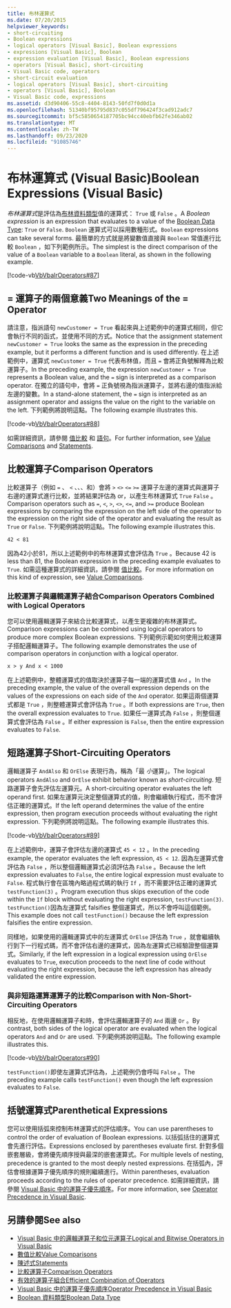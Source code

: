 ```yaml
---
title: 布林運算式
ms.date: 07/20/2015
helpviewer_keywords:
- short-circuiting
- Boolean expressions
- logical operators [Visual Basic], Boolean expressions
- expressions [Visual Basic], Boolean
- expression evaluation [Visual Basic], Boolean expressions
- operators [Visual Basic], short-circuiting
- Visual Basic code, operators
- short-circuit evaluation
- logical operators [Visual Basic], short-circuiting
- operators [Visual Basic], Boolean
- Visual Basic code, expressions
ms.assetid: d3d90406-55c8-4404-8143-50fd7f0d0d1a
ms.openlocfilehash: 51340bf95795d837c055df796424f3cad912adc7
ms.sourcegitcommit: bf5c5850654187705bc94cc40ebfb62fe346ab02
ms.translationtype: MT
ms.contentlocale: zh-TW
ms.lasthandoff: 09/23/2020
ms.locfileid: "91085746"
---
```

# <a name="boolean-expressions-visual-basic"></a><span data-ttu-id="498e7-102">布林運算式 (Visual Basic)</span><span class="sxs-lookup"><span data-stu-id="498e7-102">Boolean Expressions (Visual Basic)</span></span>

<span data-ttu-id="498e7-103">*布林運算式*是評估為[布林資料類型](../../../language-reference/data-types/boolean-data-type.md)值的運算式： `True` 或 `False` 。</span><span class="sxs-lookup"><span data-stu-id="498e7-103">A *Boolean expression* is an expression that evaluates to a value of the [Boolean Data Type](../../../language-reference/data-types/boolean-data-type.md): `True` or `False`.</span></span> <span data-ttu-id="498e7-104">`Boolean` 運算式可以採用數種形式。</span><span class="sxs-lookup"><span data-stu-id="498e7-104">`Boolean` expressions can take several forms.</span></span> <span data-ttu-id="498e7-105">最簡單的方式就是將變數值直接與 `Boolean` 常值進行比較 `Boolean` ，如下列範例所示。</span><span class="sxs-lookup"><span data-stu-id="498e7-105">The simplest is the direct comparison of the value of a `Boolean` variable to a `Boolean` literal, as shown in the following example.</span></span>  
  
 [!code-vb[VbVbalrOperators#87](~/samples/snippets/visualbasic/VS_Snippets_VBCSharp/VbVbalrOperators/VB/Class1.vb#87)]  
  
## <a name="two-meanings-of-the--operator"></a><span data-ttu-id="498e7-106">= 運算子的兩個意義</span><span class="sxs-lookup"><span data-stu-id="498e7-106">Two Meanings of the = Operator</span></span>  

 <span data-ttu-id="498e7-107">請注意，指派語句 `newCustomer = True` 看起來與上述範例中的運算式相同，但它會執行不同的函式，並使用不同的方式。</span><span class="sxs-lookup"><span data-stu-id="498e7-107">Notice that the assignment statement `newCustomer = True` looks the same as the expression in the preceding example, but it performs a different function and is used differently.</span></span> <span data-ttu-id="498e7-108">在上述範例中，運算式 `newCustomer = True` 代表布林值，而且 `=` 會將正負號解釋為比較運算子。</span><span class="sxs-lookup"><span data-stu-id="498e7-108">In the preceding example, the expression `newCustomer = True` represents a Boolean value, and the `=` sign is interpreted as a comparison operator.</span></span> <span data-ttu-id="498e7-109">在獨立的語句中，會將 `=` 正負號視為指派運算子，並將右邊的值指派給左邊的變數。</span><span class="sxs-lookup"><span data-stu-id="498e7-109">In a stand-alone statement, the `=` sign is interpreted as an assignment operator and assigns the value on the right to the variable on the left.</span></span> <span data-ttu-id="498e7-110">下列範例將說明這點。</span><span class="sxs-lookup"><span data-stu-id="498e7-110">The following example illustrates this.</span></span>  
  
 [!code-vb[VbVbalrOperators#88](~/samples/snippets/visualbasic/VS_Snippets_VBCSharp/VbVbalrOperators/VB/Class1.vb#88)]  
  
 <span data-ttu-id="498e7-111">如需詳細資訊，請參閱 [值比較](value-comparisons.md) 和 [語句](../../../language-reference/statements/index.md)。</span><span class="sxs-lookup"><span data-stu-id="498e7-111">For further information, see [Value Comparisons](value-comparisons.md) and [Statements](../../../language-reference/statements/index.md).</span></span>  
  
## <a name="comparison-operators"></a><span data-ttu-id="498e7-112">比較運算子</span><span class="sxs-lookup"><span data-stu-id="498e7-112">Comparison Operators</span></span>  

 <span data-ttu-id="498e7-113">比較運算子（例如 `=` 、 `<` 、、、和）會將 `>` `<>` `<=` `>=` 運算子左邊的運算式與運算子右邊的運算式進行比較，並將結果評估為 or，以產生布林運算式 `True` `False` 。</span><span class="sxs-lookup"><span data-stu-id="498e7-113">Comparison operators such as `=`, `<`, `>`, `<>`, `<=`, and `>=` produce Boolean expressions by comparing the expression on the left side of the operator to the expression on the right side of the operator and evaluating the result as `True` or `False`.</span></span> <span data-ttu-id="498e7-114">下列範例將說明這點。</span><span class="sxs-lookup"><span data-stu-id="498e7-114">The following example illustrates this.</span></span>  
  
 `42 < 81`  
  
 <span data-ttu-id="498e7-115">因為42小於81，所以上述範例中的布林運算式會評估為 `True` 。</span><span class="sxs-lookup"><span data-stu-id="498e7-115">Because 42 is less than 81, the Boolean expression in the preceding example evaluates to `True`.</span></span> <span data-ttu-id="498e7-116">如需這種運算式的詳細資訊，請參閱 [值比較](value-comparisons.md)。</span><span class="sxs-lookup"><span data-stu-id="498e7-116">For more information on this kind of expression, see [Value Comparisons](value-comparisons.md).</span></span>  
  
### <a name="comparison-operators-combined-with-logical-operators"></a><span data-ttu-id="498e7-117">比較運算子與邏輯運算子結合</span><span class="sxs-lookup"><span data-stu-id="498e7-117">Comparison Operators Combined with Logical Operators</span></span>  

 <span data-ttu-id="498e7-118">您可以使用邏輯運算子來結合比較運算式，以產生更複雜的布林運算式。</span><span class="sxs-lookup"><span data-stu-id="498e7-118">Comparison expressions can be combined using logical operators to produce more complex Boolean expressions.</span></span> <span data-ttu-id="498e7-119">下列範例示範如何使用比較運算子搭配邏輯運算子。</span><span class="sxs-lookup"><span data-stu-id="498e7-119">The following example demonstrates the use of comparison operators in conjunction with a logical operator.</span></span>  
  
 `x > y And x < 1000`  
  
 <span data-ttu-id="498e7-120">在上述範例中，整體運算式的值取決於運算子每一端的運算式值 `And` 。</span><span class="sxs-lookup"><span data-stu-id="498e7-120">In the preceding example, the value of the overall expression depends on the values of the expressions on each side of the `And` operator.</span></span> <span data-ttu-id="498e7-121">如果這兩個運算式都是 `True` ，則整體運算式會評估為 `True` 。</span><span class="sxs-lookup"><span data-stu-id="498e7-121">If both expressions are `True`, then the overall expression evaluates to `True`.</span></span> <span data-ttu-id="498e7-122">如果任一運算式為 `False` ，則整個運算式會評估為 `False` 。</span><span class="sxs-lookup"><span data-stu-id="498e7-122">If either expression is `False`, then the entire expression evaluates to `False`.</span></span>  
  
## <a name="short-circuiting-operators"></a><span data-ttu-id="498e7-123">短路運算子</span><span class="sxs-lookup"><span data-stu-id="498e7-123">Short-Circuiting Operators</span></span>  

 <span data-ttu-id="498e7-124">邏輯運算子 `AndAlso` 和 `OrElse` 表現行為，稱為「最 *小*運算」。</span><span class="sxs-lookup"><span data-stu-id="498e7-124">The logical operators `AndAlso` and `OrElse` exhibit behavior known as *short-circuiting*.</span></span> <span data-ttu-id="498e7-125">短路運算子會先評估左運算元。</span><span class="sxs-lookup"><span data-stu-id="498e7-125">A short-circuiting operator evaluates the left operand first.</span></span> <span data-ttu-id="498e7-126">如果左運算元決定整個運算式的值，則會繼續執行程式，而不會評估正確的運算式。</span><span class="sxs-lookup"><span data-stu-id="498e7-126">If the left operand determines the value of the entire expression, then program execution proceeds without evaluating the right expression.</span></span> <span data-ttu-id="498e7-127">下列範例將說明這點。</span><span class="sxs-lookup"><span data-stu-id="498e7-127">The following example illustrates this.</span></span>  
  
 [!code-vb[VbVbalrOperators#89](~/samples/snippets/visualbasic/VS_Snippets_VBCSharp/VbVbalrOperators/VB/Class1.vb#89)]  
  
 <span data-ttu-id="498e7-128">在上述範例中，運算子會評估左邊的運算式 `45 < 12` 。</span><span class="sxs-lookup"><span data-stu-id="498e7-128">In the preceding example, the operator evaluates the left expression, `45 < 12`.</span></span> <span data-ttu-id="498e7-129">因為左運算式會評估為 `False` ，所以整個邏輯運算式必須評估為 `False` 。</span><span class="sxs-lookup"><span data-stu-id="498e7-129">Because the left expression evaluates to `False`, the entire logical expression must evaluate to `False`.</span></span> <span data-ttu-id="498e7-130">程式執行會在區塊內略過程式碼的執行 `If` ，而不需要評估正確的運算式 `testFunction(3)` 。</span><span class="sxs-lookup"><span data-stu-id="498e7-130">Program execution thus skips execution of the code within the `If` block without evaluating the right expression, `testFunction(3)`.</span></span> <span data-ttu-id="498e7-131">`testFunction()`因為左運算式 falsifies 整個運算式，所以不會呼叫這個範例。</span><span class="sxs-lookup"><span data-stu-id="498e7-131">This example does not call `testFunction()` because the left expression falsifies the entire expression.</span></span>  
  
 <span data-ttu-id="498e7-132">同樣地，如果使用的邏輯運算式中的左運算式 `OrElse` 評估為 `True` ，就會繼續執行到下一行程式碼，而不會評估右邊的運算式，因為左運算式已經驗證整個運算式。</span><span class="sxs-lookup"><span data-stu-id="498e7-132">Similarly, if the left expression in a logical expression using `OrElse` evaluates to `True`, execution proceeds to the next line of code without evaluating the right expression, because the left expression has already validated the entire expression.</span></span>  
  
### <a name="comparison-with-non-short-circuiting-operators"></a><span data-ttu-id="498e7-133">與非短路運算運算子的比較</span><span class="sxs-lookup"><span data-stu-id="498e7-133">Comparison with Non-Short-Circuiting Operators</span></span>  

 <span data-ttu-id="498e7-134">相反地，在使用邏輯運算子和時，會評估邏輯運算子的 `And` 兩邊 `Or` 。</span><span class="sxs-lookup"><span data-stu-id="498e7-134">By contrast, both sides of the logical operator are evaluated when the logical operators `And` and `Or` are used.</span></span> <span data-ttu-id="498e7-135">下列範例將說明這點。</span><span class="sxs-lookup"><span data-stu-id="498e7-135">The following example illustrates this.</span></span>  
  
 [!code-vb[VbVbalrOperators#90](~/samples/snippets/visualbasic/VS_Snippets_VBCSharp/VbVbalrOperators/VB/Class1.vb#90)]  
  
 <span data-ttu-id="498e7-136">`testFunction()`即使左運算式評估為，上述範例仍會呼叫 `False` 。</span><span class="sxs-lookup"><span data-stu-id="498e7-136">The preceding example calls `testFunction()` even though the left expression evaluates to `False`.</span></span>  
  
## <a name="parenthetical-expressions"></a><span data-ttu-id="498e7-137">括號運算式</span><span class="sxs-lookup"><span data-stu-id="498e7-137">Parenthetical Expressions</span></span>  

 <span data-ttu-id="498e7-138">您可以使用括弧來控制布林運算式的評估順序。</span><span class="sxs-lookup"><span data-stu-id="498e7-138">You can use parentheses to control the order of evaluation of Boolean expressions.</span></span> <span data-ttu-id="498e7-139">以括弧括住的運算式會先進行評估。</span><span class="sxs-lookup"><span data-stu-id="498e7-139">Expressions enclosed by parentheses evaluate first.</span></span> <span data-ttu-id="498e7-140">針對多個嵌套層級，會將優先順序授與最深的嵌套運算式。</span><span class="sxs-lookup"><span data-stu-id="498e7-140">For multiple levels of nesting, precedence is granted to the most deeply nested expressions.</span></span> <span data-ttu-id="498e7-141">在括弧內，評估會根據運算子優先順序的規則繼續進行。</span><span class="sxs-lookup"><span data-stu-id="498e7-141">Within parentheses, evaluation proceeds according to the rules of operator precedence.</span></span> <span data-ttu-id="498e7-142">如需詳細資訊，請參閱 [Visual Basic 中的運算子優先順序](../../../language-reference/operators/operator-precedence.md)。</span><span class="sxs-lookup"><span data-stu-id="498e7-142">For more information, see [Operator Precedence in Visual Basic](../../../language-reference/operators/operator-precedence.md).</span></span>  
  
## <a name="see-also"></a><span data-ttu-id="498e7-143">另請參閱</span><span class="sxs-lookup"><span data-stu-id="498e7-143">See also</span></span>

- [<span data-ttu-id="498e7-144">Visual Basic 中的邏輯運算子和位元運算子</span><span class="sxs-lookup"><span data-stu-id="498e7-144">Logical and Bitwise Operators in Visual Basic</span></span>](logical-and-bitwise-operators.md)
- [<span data-ttu-id="498e7-145">數值比較</span><span class="sxs-lookup"><span data-stu-id="498e7-145">Value Comparisons</span></span>](value-comparisons.md)
- [<span data-ttu-id="498e7-146">陳述式</span><span class="sxs-lookup"><span data-stu-id="498e7-146">Statements</span></span>](../statements.md)
- [<span data-ttu-id="498e7-147">比較運算子</span><span class="sxs-lookup"><span data-stu-id="498e7-147">Comparison Operators</span></span>](../../../language-reference/operators/comparison-operators.md)
- [<span data-ttu-id="498e7-148">有效的運算子組合</span><span class="sxs-lookup"><span data-stu-id="498e7-148">Efficient Combination of Operators</span></span>](efficient-combination-of-operators.md)
- [<span data-ttu-id="498e7-149">Visual Basic 中的運算子優先順序</span><span class="sxs-lookup"><span data-stu-id="498e7-149">Operator Precedence in Visual Basic</span></span>](../../../language-reference/operators/operator-precedence.md)
- [<span data-ttu-id="498e7-150">Boolean 資料類型</span><span class="sxs-lookup"><span data-stu-id="498e7-150">Boolean Data Type</span></span>](../../../language-reference/data-types/boolean-data-type.md)
